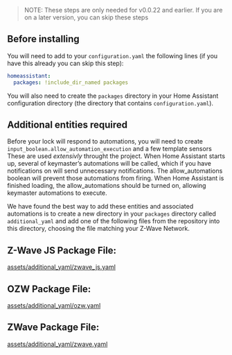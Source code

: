 > NOTE: These steps are only needed for v0.0.22 and earlier. If you are on a later version, you can skip these steps

## Before installing

You will need to add to your `configuration.yaml` the following lines (if you have this already you can skip this step):

```yaml
homeassistant:
  packages: !include_dir_named packages
```

You will also need to create the `packages` directory in your Home Assistant configuration directory (the directory that contains `configuration.yaml`).

## Additional entities required

Before your lock will respond to automations, you will need to create `input_boolean.allow_automation_execution` and a few template sensors  These are used _extensivly_ throught the project.  When Home Assistant starts up, several of keymaster’s automations will be called, which if you have notifications on will send unnecessary notifications. The allow_automations boolean will prevent those automations from firing.  When Home Assistant is finished loading, the allow_automations should be turned on, allowing keymaster automations to execute.

We have found the best way to add these entities and associated automations is to create a new directory in your `packages` directory called `additional_yaml` and add one of the following files from the repository into this directory, choosing the file matching your Z-Wave Network.

## Z-Wave JS Package File:
[assets/additional_yaml/zwave_js.yaml](https://github.com/FutureTense/keymaster/raw/main/assets/additional_yaml/zwave_js.yaml)

## OZW Package File:

[assets/additional_yaml/ozw.yaml](https://github.com/FutureTense/keymaster/raw/main/assets/additional_yaml/ozw.yaml)

## ZWave Package File:

[assets/additional_yaml/zwave.yaml](https://github.com/FutureTense/keymaster/raw/main/assets/additional_yaml/zwave.yaml)